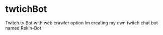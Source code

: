 # twtichBot
Twitch.tv Bot with web crawler option
Im creating my own twitch chat bot named Rekin-Bot
